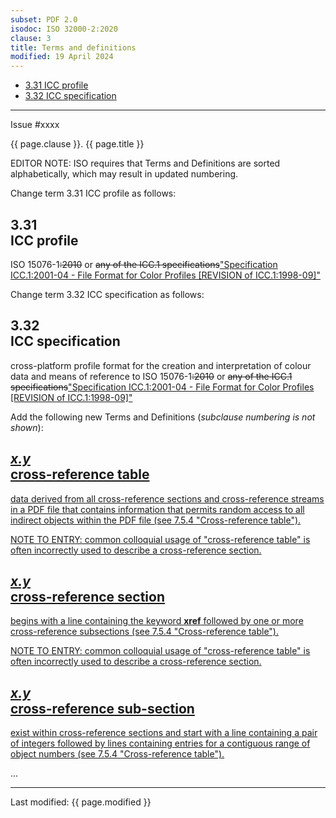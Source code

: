 ```yaml
---
subset: PDF 2.0
isodoc: ISO 32000-2:2020
clause: 3
title: Terms and definitions
modified: 19 April 2024
---
```


<ul class="noprint">
 <li><a href="#H3.31">3.31 ICC profile</a>
 </li>
 <li><a href="#H3.32">3.32 ICC specification</a>
 </li>
</ul>
<hr>

<link rel="stylesheet" href="../assets/iso-style.css">
<div class="isostyle">
<div class="fixedpopup" id="issuelink">
    Issue #xxxx
</div>

<p class="fake-h1">{{ page.clause }}. {{ page.title }}</p>

<p class="editornote">
EDITOR NOTE: ISO requires that Terms and Definitions are sorted alphabetically, which may result in updated numbering.
</p>

<p class="location">Change term 3.31 ICC profile as follows:</p>

<h2 id="H3.31">3.31<br/>ICC profile</h2>
<p>
ISO 15076-1<del onMouseEnter="mouseEnter(this)" data-issue="181" data-iso="approved">:2010</del> or <del onMouseEnter="mouseEnter(this)" data-issue="181" data-iso="approved">any of the ICC.1 specifications</del><ins onMouseEnter="mouseEnter(this)" data-issue="181" data-iso="approved">"Specification ICC.1:2001-04 - File Format for Color Profiles [REVISION of ICC.1:1998-09]"</ins>
</p>

<p class="location">Change term 3.32 ICC specification as follows:</p>

<h2 id="H3.32">3.32<br/>ICC specification</h2>
<p>
cross-platform profile format for the creation and interpretation of colour data and means of reference to ISO 15076-1<del onMouseEnter="mouseEnter(this)" data-issue="181" data-iso="approved">:2010</del> or <del onMouseEnter="mouseEnter(this)" data-issue="181" data-iso="approved">any of the ICC.1 specifications</del><ins onMouseEnter="mouseEnter(this)" data-issue="181" data-iso="approved">"Specification ICC.1:2001-04 - File Format for Color Profiles [REVISION of ICC.1:1998-09]"</ins>
</p>

<p class="location">Add the following new Terms and Definitions (<i>subclause numbering is not shown</i>):</p>

<h2><ins onMouseEnter="mouseEnter(this)" data-issue="149"><i>x.y</i><br/>cross-reference table</ins></h2>
<p>
<ins onMouseEnter="mouseEnter(this)" data-issue="149">data derived from all cross-reference sections and cross-reference streams in a PDF file that contains information that permits random access to all indirect objects within the PDF file (see 7.5.4 "Cross-reference table").</ins>
</p>
<p class="hangingindent"><ins onMouseEnter="mouseEnter(this)" data-issue="149">NOTE TO ENTRY: common colloquial usage of "cross-reference table" is often incorrectly used to describe a cross-reference section.</ins></p>

<h2><ins onMouseEnter="mouseEnter(this)" data-issue="149"><i>x.y</i><br/>cross-reference section</ins></h2>
<p>
<ins onMouseEnter="mouseEnter(this)" data-issue="149">begins with a line containing the keyword <b>xref</b> followed by one or more cross-reference subsections (see 7.5.4 "Cross-reference table").</ins>
</p>
<p class="hangingindent"><ins onMouseEnter="mouseEnter(this)" data-issue="149">NOTE TO ENTRY: common colloquial usage of "cross-reference table" is often incorrectly used to describe a cross-reference section.</ins></p>

<h2><ins onMouseEnter="mouseEnter(this)" data-issue="149"><i>x.y</i><br/>cross-reference sub-section</ins></h2>
<p>
<ins onMouseEnter="mouseEnter(this)" data-issue="149">exist within cross-reference sections and start with a line containing a pair of integers followed by lines containing entries for a contiguous range of object numbers (see 7.5.4 "Cross-reference table").</ins>
</p>

<p>...</p>

</div>


<hr>
<p class="footnote">Last modified: {{ page.modified }}</p>
